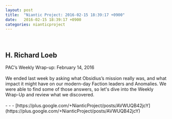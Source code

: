 ```yaml
---
layout: post
title:  "Niantic Project: 2016-02-15 18:39:17 +0900"
date:   2016-02-15 18:39:17 +0900
categories: nianticproject
---
```

<div class="shared"><br /><h2>H. Richard Loeb</h2>PAC’s Weekly Wrap-up: February 14, 2016<br /><br />We ended last week by asking what Obsidius’s mission really was, and what impact it might have on our modern-day Faction leaders and Anomalies. We were able to find some of those answers, so let's dive into the Weekly Wrap-Up and review what we discovered.<br /><br /></div>
- - -
[https://plus.google.com/+NianticProject/posts/AVWUQB42jcY](https://plus.google.com/+NianticProject/posts/AVWUQB42jcY)
